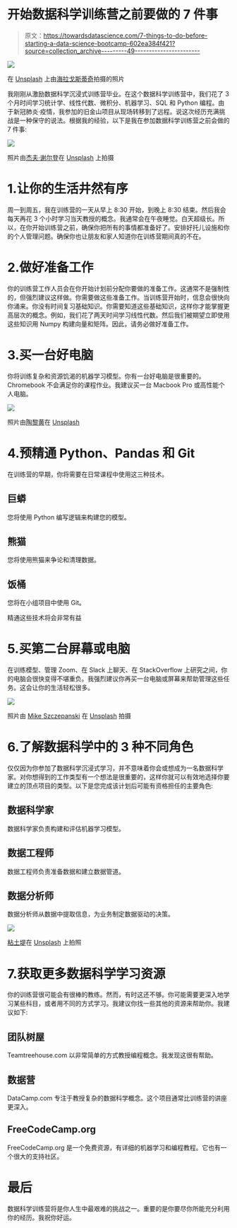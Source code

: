 # 开始数据科学训练营之前要做的 7 件事

> 原文：<https://towardsdatascience.com/7-things-to-do-before-starting-a-data-science-bootcamp-602ea384f421?source=collection_archive---------49----------------------->

![](img/1d7d37f6a29da0cc48ec43739b638a7b.png)

在 [Unsplash](https://unsplash.com/s/photos/bootcamp?utm_source=unsplash&utm_medium=referral&utm_content=creditCopyText) 上由[海拉戈斯蒂奇](https://unsplash.com/@heylagostechie?utm_source=unsplash&utm_medium=referral&utm_content=creditCopyText)拍摄的照片

我刚刚从激励数据科学沉浸式训练营毕业。在这个数据科学训练营中，我们花了 3 个月时间学习统计学、线性代数、微积分、机器学习、SQL 和 Python 编程。由于新冠肺炎·疫情，我参加的旧金山项目从现场转移到了远程。说这次经历充满挑战是一种保守的说法。根据我的经验，以下是我在参加数据科学训练营之前会做的 7 件事:

![](img/62fe489124023b62722d0e4d7705b9bb.png)

照片由[杰夫·谢尔登](https://unsplash.com/@ugmonk?utm_source=unsplash&utm_medium=referral&utm_content=creditCopyText)在 [Unsplash](https://unsplash.com/s/photos/organized?utm_source=unsplash&utm_medium=referral&utm_content=creditCopyText) 上拍摄

# 1.让你的生活井然有序

周一到周五，我在训练营的一天从早上 8:30 开始，到晚上 8:30 结束。然后我会每天再花 3 个小时学习当天教授的概念。我通常会在午夜睡觉。白天超级长。所以，在你开始训练营之前，确保你把所有的事情都准备好了。安排好托儿设施和你的个人管理问题。确保你也让朋友和家人知道你在训练营期间真的不在。

# 2.做好准备工作

你的训练营工作人员会在你开始计划前分配你要做的准备工作。这通常不是强制性的，但强烈建议这样做。你需要做这些准备工作。当训练营开始时，信息会很快向你涌来。你没有时间复习基础知识。你需要知道这些基础知识，这样你才能掌握更高层次的概念。例如，我们花了两天时间学习线性代数。然后我们被期望立即使用这些知识用 Numpy 构建向量和矩阵。因此，请务必做好准备工作。

# 3.买一台好电脑

你将训练复杂和资源饥渴的机器学习模型。你有一台好电脑是很重要的。Chromebook 不会满足你的课程作业。我建议买一台 Macbook Pro 或高性能个人电脑。

![](img/5db65618174add25504e9736f8b0a3cd.png)

照片由[陶黎黄](https://unsplash.com/@h4x0r3?utm_source=unsplash&utm_medium=referral&utm_content=creditCopyText)在 [Unsplash](https://unsplash.com/s/photos/kung-fu?utm_source=unsplash&utm_medium=referral&utm_content=creditCopyText)

# 4.预精通 Python、Pandas 和 Git

在训练营的早期，你将需要在日常课程中使用这三种技术。

## **巨蟒**

您将使用 Python 编写逻辑来构建您的模型。

## 熊猫

您将使用熊猫来争论和清理数据。

## 饭桶

您将在小组项目中使用 Git。

精通这些技术将会非常有益

# 5.买第二台屏幕或电脑

在训练模型、管理 Zoom、在 Slack 上聊天、在 StackOverflow 上研究之间，你的电脑会很快变得不堪重负。我强烈建议你再买一台电脑或屏幕来帮助管理这些任务。这会让你的生活轻松很多。

![](img/8ed73a422643515e37d665428894664d.png)

照片由 [Mike Szczepanski](https://unsplash.com/@youngprodigy3?utm_source=unsplash&utm_medium=referral&utm_content=creditCopyText) 在 [Unsplash](https://unsplash.com/s/photos/three?utm_source=unsplash&utm_medium=referral&utm_content=creditCopyText) 拍摄

# 6.了解数据科学中的 3 种不同角色

仅仅因为你参加了数据科学沉浸式学习，并不意味着你会或想成为一名数据科学家。对你想得到的工作类型有一个想法是很重要的，这样你就可以有效地选择你要建立的顶点项目的类型。以下是您完成该计划后可能有资格担任的主要角色:

## 数据科学家

数据科学家负责构建和评估机器学习模型。

## 数据工程师

数据工程师负责准备数据和建立数据管道。

## 数据分析师

数据分析师从数据中提取信息，为业务制定数据驱动的决策。

![](img/c385ebaae07d0933b61fe9fad7aa98ed.png)

[粘土堤](https://unsplash.com/@claybanks?utm_source=unsplash&utm_medium=referral&utm_content=creditCopyText)在 [Unsplash](https://unsplash.com/s/photos/learn?utm_source=unsplash&utm_medium=referral&utm_content=creditCopyText) 上拍照

# 7.获取更多数据科学学习资源

你的训练营很可能会有很棒的教练。然而，有时这还不够。你可能需要更深入地学习某些科目，或者用不同的方式学习。我建议你找一些其他的资源来帮助你。我建议如下:

## 团队树屋

Teamtreehouse.com 以非常简单的方式教授编程概念。我发现这很有帮助。

## **数据营**

DataCamp.com 专注于教授复杂的数据科学概念。这个项目通常比训练营的讲座更深入。

## FreeCodeCamp.org

FreeCodeCamp.org 是一个免费资源，有详细的机器学习和编程教程。它也有一个很大的支持社区。

# 最后

数据科学训练营将是你人生中最艰难的挑战之一。重要的是你要尽你所能充分利用你的经历。我祝你好运。